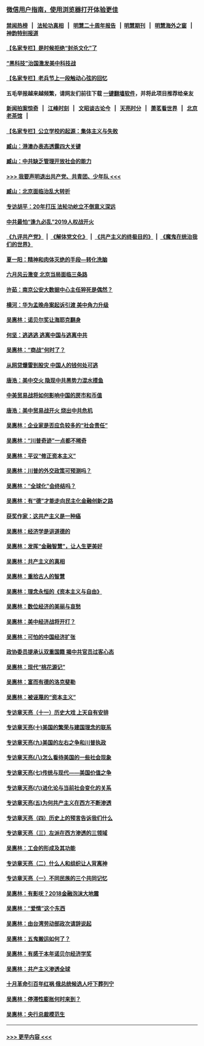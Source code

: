 ### [微信用户指南，使用浏览器打开体验更佳](https://github.com/gfw-breaker/banned-news1/blob/master/indexes/wechat-guide.md?t=0)
#### [禁闻热榜](热点新闻.md?t=0)  &nbsp;&nbsp;|&nbsp;&nbsp; [法轮功真相](https://github.com/gfw-breaker/truth/blob/master/README.md?t=0) &nbsp;&nbsp;|&nbsp;&nbsp; [明慧二十周年报告](https://github.com/gfw-breaker/mh-reports/blob/master/README.md?t=0) &nbsp;&nbsp;|&nbsp;&nbsp;[明慧期刊](https://github.com/gfw-breaker/mh-qikan) &nbsp;&nbsp;|&nbsp;&nbsp; [明慧海外之窗](https://github.com/gfw-breaker/mh-news/blob/master/README.md?t=0) &nbsp;&nbsp;|&nbsp;&nbsp; [神韵特别报道](https://github.com/gfw-breaker/mh-news/blob/master/shenyun.md?t=0)
#### [【名家专栏】是时候拒绝“封杀文化”了](../pages/nsc423/n11814093.md?t=02150244) 
#### [“黑科技”治国激发美中科技战](../pages/nsc423/n11638056.md?t=02150244) 
#### [【名家专栏】老兵节上一段触动心弦的回忆](../pages/nsc423/n11646016.md?t=02150244) 
#### 五毛举报越来越频繁，请网友们前往下载 [一键翻墙软件](https://github.com/gfw-breaker/ssr-accounts)，并将此项目推荐给亲友
#### [新闻拍案惊奇](https://github.com/gfw-breaker/banned-news1/blob/master/pages/link4.md) &nbsp;&nbsp;|&nbsp;&nbsp; [江峰时刻](https://github.com/gfw-breaker/banned-news1/blob/master/pages/link4.md) &nbsp;&nbsp;|&nbsp;&nbsp; [文昭谈古论今](https://github.com/gfw-breaker/banned-news1/blob/master/pages/link4.md) &nbsp;&nbsp;|&nbsp;&nbsp; [天亮时分](https://github.com/gfw-breaker/banned-news1/blob/master/pages/link4.md) &nbsp;&nbsp;|&nbsp;&nbsp; [萧茗看世界](https://github.com/gfw-breaker/banned-news1/blob/master/pages/link4.md) &nbsp;&nbsp;|&nbsp;&nbsp; [北京老茶馆](https://github.com/gfw-breaker/banned-news1/blob/master/pages/link4.md) &nbsp;&nbsp;|&nbsp;&nbsp; 
#### [【名家专栏】公立学校的起源：集体主义与失败](../pages/nsc423/n11601833.md?t=02150244) 
#### [臧山：港澳办表态透露四大关键](../pages/nsc423/n11421628.md?t=02150244) 
#### [臧山：中共缺乏管理开放社会的能力](../pages/nsc423/n11407457.md?t=02150244) 
#### [>>> 我要声明退出共产党、共青团、少年队 <<<](https://github.com/begood0513/goodnews/blob/master/quit/letter.md) 
#### [臧山：北京面临治乱大转折](../pages/nsc423/n11406895.md?t=02150244) 
#### [专访胡平：20年打压 法轮功屹立不倒意义深远](../pages/nsc423/n11398800.md?t=02150244) 
#### [中共最怕“逢九必乱”2019人权战开火](../pages/nsc423/n11385248.md?t=02150244) 
#### [《九评共产党》](https://github.com/begood0513/9ping.md/blob/master/README.md) &nbsp;|&nbsp; [《解体党文化》](../../../../jtdwh.md/blob/master/README.md)  &nbsp;|&nbsp; [《共产主义的终极目的》](../../../../gczydzjmd.md/blob/master/README.md) &nbsp;|&nbsp; [《魔鬼在统治我们的世界》](../../../../mgztzwmdsj.md/blob/master/README.md) 
#### [夏一阳：精神和肉体灭绝的手段—转化洗脑](../pages/nsc423/n11368250.md?t=02150244) 
#### [六月风云激变 北京当局面临三条路](../pages/nsc423/n11313668.md?t=02150244) 
#### [许茹：南京公安大数据中心主任猝死是偶然？](../pages/nsc423/n11064744.md?t=02150244) 
#### [横河：华为孟晚舟案起诉引渡 美中角力升级](../pages/nsc423/n11027230.md?t=02150244) 
#### [吴惠林：诺贝尔奖让海耶克翻身](../pages/nsc423/n10890049.md?t=02150244) 
#### [何坚：逃逃逃 逃离中国与逃离中共](../pages/nsc423/n10592891.md?t=02150244) 
#### [吴惠林：“商战”何时了？](../pages/nsc423/n10573558.md?t=02150244) 
#### [从网贷爆雷到股灾 中国人的钱何处可逃](../pages/nsc423/n10572800.md?t=02150244) 
#### [唐浩：美中交火 隐现中共黑势力混水摸鱼](../pages/nsc423/n10544040.md?t=02150244) 
#### [中美贸易战将如何影响中国的房市和币值](../pages/nsc423/n10543697.md?t=02150244) 
#### [唐浩：美中贸易战开火 烧出中共危机](../pages/nsc423/n10540126.md?t=02150244) 
#### [吴惠林：企业家是否应负较多的“社会责任”](../pages/nsc423/n10535022.md?t=02150244) 
#### [吴惠林：“川普奇迹”一点都不稀奇](../pages/nsc423/n10512808.md?t=02150244) 
#### [吴惠林：平议“修正资本主义”](../pages/nsc423/n10495724.md?t=02150244) 
#### [吴惠林：川普的外交政策可预测吗？](../pages/nsc423/n10462387.md?t=02150244) 
#### [吴惠林：“全球化”会终结吗？](../pages/nsc423/n10452838.md?t=02150244) 
#### [吴惠林：有“德”才能走向民主化金融创新之路](../pages/nsc423/n10432292.md?t=02150244) 
#### [获奖作家：这共产主义是一种癌](../pages/nsc423/n10431541.md?t=02150244) 
#### [吴惠林：经济学是讲道德的](../pages/nsc423/n10398014.md?t=02150244) 
#### [吴惠林：发挥“金融智慧”，让人生更美好](../pages/nsc423/n10375019.md?t=02150244) 
#### [吴惠林：共产主义的真相](../pages/nsc423/n10351394.md?t=02150244) 
#### [吴惠林：重拾古人的智慧](../pages/nsc423/n10337691.md?t=02150244) 
#### [吴惠林：理念永恒的《资本主义与自由》](../pages/nsc423/n10316274.md?t=02150244) 
#### [吴惠林：数位经济的美丽与哀愁](../pages/nsc423/n10292946.md?t=02150244) 
#### [吴惠林：美中经济战将开打？](../pages/nsc423/n10258825.md?t=02150244) 
#### [吴惠林：可怕的中国经济扩张](../pages/nsc423/n10219147.md?t=02150244) 
#### [政协委员提承认双重国籍 揭中共官员过客心态](../pages/nsc423/n10208809.md?t=02150244) 
#### [吴惠林：现代“桃花源记”](../pages/nsc423/n10185234.md?t=02150244) 
#### [吴惠林：富而有德的洛克斐勒](../pages/nsc423/n10142264.md?t=02150244) 
#### [吴惠林：被诬蔑的“资本主义”](../pages/nsc423/n10124816.md?t=02150244) 
#### [专访章天亮（十一）历史大戏 上天自有安排](../pages/nsc423/n10094905.md?t=02150244) 
#### [专访章天亮(十)美国的繁荣与建国理念的联系](../pages/nsc423/n10094899.md?t=02150244) 
#### [专访章天亮(九)美国的左右之争和川普执政](../pages/nsc423/n10094889.md?t=02150244) 
#### [专访章天亮(八)怎么看待美国的一些社会现象](../pages/nsc423/n10094857.md?t=02150244) 
#### [专访章天亮(七)传统与现代——美国价值之争](../pages/nsc423/n10093140.md?t=02150244) 
#### [专访章天亮(六)进化论与当前社会变化的关系](../pages/nsc423/n10092036.md?t=02150244) 
#### [专访章天亮(五)为何共产主义在西方不断渗透](../pages/nsc423/n10083620.md?t=02150244) 
#### [专访章天亮（四）历史上的预言告诉我们什么](../pages/nsc423/n10083606.md?t=02150244) 
#### [专访章天亮（三）左派在西方渗透的三领域](../pages/nsc423/n10081115.md?t=02150244) 
#### [吴惠林：工会的形成及其功能](../pages/nsc423/n10080633.md?t=02150244) 
#### [专访章天亮（二）什么人和组织让人背离神](../pages/nsc423/n10076637.md?t=02150244) 
#### [专访章天亮（一）不同民族的三个共同记忆](../pages/nsc423/n10074188.md?t=02150244) 
#### [吴惠林：有影呒？2018金融泡沫大地震](../pages/nsc423/n10040534.md?t=02150244) 
#### [吴惠林：“爱情”这个东西](../pages/nsc423/n10019423.md?t=02150244) 
#### [吴惠林：由台湾劳动部政次请辞说起](../pages/nsc423/n9979679.md?t=02150244) 
#### [吴惠林：五鬼搬运如何了？](../pages/nsc423/n9925338.md?t=02150244) 
#### [吴惠林：有感于本年诺贝尔经济学奖](../pages/nsc423/n9871883.md?t=02150244) 
#### [吴惠林：共产主义渗透全球](../pages/nsc423/n9812748.md?t=02150244) 
#### [十月革命引百年红祸 俄总统候选人吁下葬列宁](../pages/nsc423/n9810182.md?t=02150244) 
#### [吴惠林：停滞性膨胀何时来到？](../pages/nsc423/n9764136.md?t=02150244) 
#### [吴惠林：央行总裁模范生](../pages/nsc423/n9728134.md?t=02150244) 

----
#### [ >>> 更早内容 <<< ](../indexes/nsc423-earlier.md)
